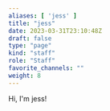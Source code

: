 ```yaml
---
aliases: [ 'jess' ]
title: "jess"
date: 2023-03-31T23:10:48Z
draft: false
type: "page"
kind: "staff"
role: "Staff"
favorite_channels: ""
weight: 8
---
```


Hi, I'm jess!
